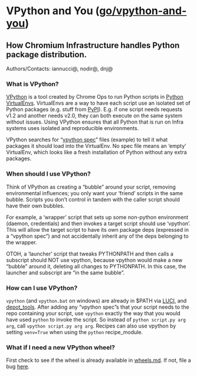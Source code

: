 # VPython and You ([go/vpython-and-you])
## How Chromium Infrastructure handles Python package distribution.
Authors/Contacts: iannucci@, nodir@, dnj@

### What is VPython?
[VPython] is a tool created by Chrome Ops to run Python scripts in [Python
VirtualEnvs]. VirtualEnvs are a way to have each script use an isolated set of
Python packages (e.g. stuff from [PyPI]). E.g. if one script needs requests v1.2
and another needs v2.0, they can both execute on the same system without issues.
Using VPython ensures that all Python that is run on Infra systems uses isolated
and reproducible environments.

VPython searches for “[vpython spec]” files (example) to tell it what packages
it should load into the VirtualEnv. No spec file means an ‘empty’ VirtualEnv,
which looks like a fresh installation of Python without any extra packages.

### When should I use VPython?
Think of VPython as creating a “bubble” around your script, removing
environmental influences; you only want your ‘friend’ scripts in the same
bubble. Scripts you don’t control in tandem with the caller script should have
their own bubbles.

For example, a ‘wrapper’ script that sets up some non-python environment
(daemon, credentials) and then invokes a target script should use ‘vpython’.
This will allow the target script to have its own package deps (expressed in
a “vpython spec”) and not accidentally inherit any of the deps belonging to the
wrapper.

OTOH, a ‘launcher’ script that tweaks PYTHONPATH and then calls a subscript
should NOT use vpython, because vpython would make a new “bubble” around it,
deleting all changes to PYTHONPATH. In this case, the launcher and subscript are
“in the same bubble”.

### How can I use VPython?
`vpython` (and `vpython.bat` on windows) are already in $PATH via [LUCI], and
[depot_tools]. After adding any “vpython spec”s that your script needs to the
repo containing your script, use `vpython` exactly the way that you would have
used `python` to invoke the script. So instead of `python script.py arg arg`,
call `vpython script.py arg arg`. Recipes can also use vpython by setting
`venv=True` when using the `python` recipe_module.

### What if I need a new VPython wheel?
First check to see if the wheel is already available in [wheels.md]. If not,
file a bug [here](https://bugs.chromium.org/p/chromium/issues/entry?template=+Vpython+Wheel+Request).

[go/vpython-and-you]: ./vpython_one_page.md
[VPython]: ./vpython.md
[Python VirtualEnvs]: https://virtualenv.pypa.io/en/stable/
[PyPI]: https://pypi.python.org/
[vpython spec]: https://chromium.googlesource.com/chromium/src.git/+/main/.vpython
[script specific vpython3 spec]: https://chromium.googlesource.com/chromium/tools/depot_tools/+/main/gsutil.vpython3
[common vpython3 spec]: https://chromium.googlesource.com/website/+/main/.vpython3
[LUCI]: https://chrome-internal.googlesource.com/infradata/config/+/main/configs/cr-buildbucket/settings.cfg
[depot_tools]: https://chromium.googlesource.com/chromium/tools/depot_tools/+/main/cipd_manifest.txt#38
[wheels.md]: https://chromium.googlesource.com/infra/infra/+/main/infra/tools/dockerbuild/wheels.md
